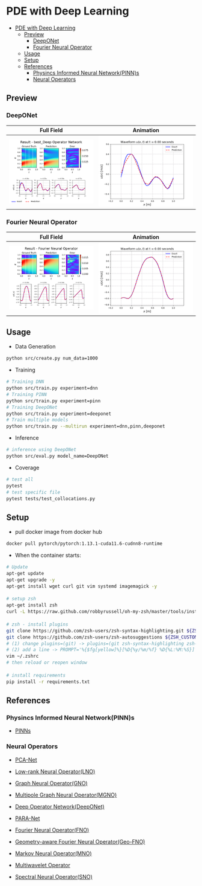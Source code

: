 # PDE with Deep Learning

- [PDE with Deep Learning](#pde-with-deep-learning)
  - [Preview](#preview)
    - [DeepONet](#deeponet)
    - [Fourier Neural Operator](#fourier-neural-operator)
  - [Usage](#usage)
  - [Setup](#setup)
  - [References](#references)
    - [Physincs Informed Neural Network(PINN)s](#physincs-informed-neural-networkpinns)
    - [Neural Operators](#neural-operators)

## Preview

### DeepONet

| Full Field                            | Animation                            |
| ----------------------------------- | ----------------------------------- |
| ![fig](docs/Result%20-%20best_DeepONet.png) | ![gif](dics/../docs/Result%20-%20best_DeepONet.gif)

### Fourier Neural Operator

| Full Field                            | Animation                            |
| ----------------------------------- | ----------------------------------- |
| ![fig](docs/Result%20-%20FNO.png) | ![gif](dics/../docs/Result%20-%20FNO.gif)

## Usage

- Data Generation

```bash
python src/create.py num_data=1000
```

- Training

```bash
# Training DNN
python src/train.py experiment=dnn
# Training PINN
python src/train.py experiment=pinn
# Training DeepONet
python src/train.py experiment=deeponet
# Train multiple models
python src/train.py --multirun experiment=dnn,pinn,deeponet
```

- Inference

```bash
# inference using DeepONet
python src/eval.py model_name=DeepONet
```

- Coverage

```bash
# test all
pytest
# test specific file
pytest tests/test_collocations.py
```

## Setup

- pull docker image from docker hub

```bash
docker pull pytorch/pytorch:1.13.1-cuda11.6-cudnn8-runtime
```

- When the container starts:

```bash
# Update
apt-get update
apt-get upgrade -y
apt-get install wget curl git vim systemd imagemagick -y

# setup zsh
apt-get install zsh
curl -L https://raw.github.com/robbyrussell/oh-my-zsh/master/tools/install.sh | sh

# zsh - install plugins
git clone https://github.com/zsh-users/zsh-syntax-highlighting.git ${ZSH_CUSTOM:-~/.oh-my-zsh/custom}/plugins/zsh-syntax-highlighting
git clone https://github.com/zsh-users/zsh-autosuggestions ${ZSH_CUSTOM:-~/.oh-my-zsh/custom}/plugins/zsh-autosuggestions
# (1) change plugins=(git) -> plugins=(git zsh-syntax-highlighting zsh-autosuggestions)
# (2) add a line -> PROMPT='%{$fg[yellow]%}[%D{%y/%m/%f} %D{%L:%M:%S}] '$PROMPT
vim ~/.zshrc
# then reload or reopen window

# install requirements
pip install -r requirements.txt
```

## References

### Physincs Informed Neural Network(PINN)s

- [PINNs](https://faculty.sites.iastate.edu/hliu/files/inline-files/PINN_RPK_2019_1.pdf)

### Neural Operators

- [PCA-Net](https://arxiv.org/pdf/2005.03180.pdf)

- [Low-rank Neural Operator(LNO)](https://arxiv.org/pdf/2108.08481.pdf)

- [Graph Neural Operator(GNO)](https://arxiv.org/pdf/2003.03485.pdf)

- [Multipole Graph Neural Operator(MGNO)](https://arxiv.org/pdf/2006.09535.pdf)

- [Deep Operator Network(DeepONet)](https://arxiv.org/pdf/1910.03193.pdf)

- [PARA-Net](https://arxiv.org/pdf/2203.13181.pdf)

- [Fourier Neural Operator(FNO)](https://arxiv.org/pdf/2010.08895.pdf)

- [Geometry-aware Fourier Neural Operator(Geo-FNO)](https://arxiv.org/pdf/2207.05209.pdf)

- [Markov Neural Operator(MNO)](https://arxiv.org/pdf/2106.06898.pdf)

- [Multiwavelet Operator](https://arxiv.org/pdf/2109.13459.pdf)

- [Spectral Neural Operator(SNO)](https://arxiv.org/pdf/2205.10573.pdf)
